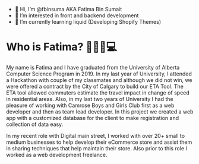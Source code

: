 - 👋 Hi, I’m @fbinsuma AKA Fatima Bin Sumait
- 👀 I’m interested in front and backend development 
- 🌱 I’m currently learning liquid (Developing Shopify Themes)


# Who is Fatima? 👩🏽‍💻💻
My name is Fatima and I have graduated from the University of Alberta Computer Science Program in 2019. In my last year of University, I attended a Hackathon with couple of my classmates and although we did not win, we were offered a contract by the City of Calgary to build our ETA Tool. The ETA tool allowed commuters estimate the travel impact in change of speed in residential areas. Also, in my last two years of University I had the pleasure of working with Camrose Boys and Girls Club first as a web developer and then as team lead developer. In this project we created a web app with a customized database for the client to make registration and collection of data easy.

In my recent role with Digital main street, I worked with over 20+ small to medium businesses to help develop their eCommerce store and assist them in sharing techniques that help maintain their store. Also prior to this role I worked as a web development freelance.
